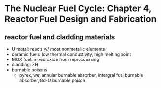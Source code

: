 # The Nuclear Fuel Cycle: Chapter 4, Reactor Fuel Design and Fabrication
## reactor fuel and cladding materials
- U metal: reacts w/ most nonmetallic elements
- ceramic fuels: low thermal conductivity, high melting point
- MOX fuel: mixed oxide from reproccessing
- cladding: ZH
- burnable poisons
  - pyrex, wet annular burnable absorber, intergral fuel burnable absorber, Gd-U burnable poison
